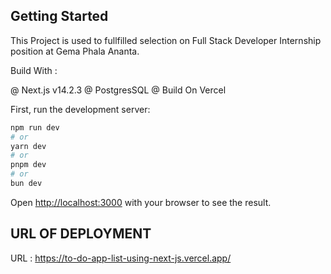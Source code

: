 ## Getting Started
This Project is used to fullfilled selection on Full Stack Developer Internship position at Gema Phala Ananta. 


Build With :

@ Next.js v14.2.3
@ PostgresSQL
@ Build On Vercel

First, run the development server:

```bash
npm run dev
# or
yarn dev
# or
pnpm dev
# or
bun dev
```

Open [http://localhost:3000](http://localhost:3000) with your browser to see the result.


## URL OF DEPLOYMENT 

URL : https://to-do-app-list-using-next-js.vercel.app/
